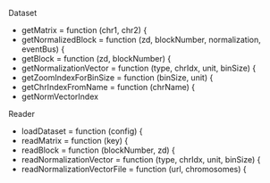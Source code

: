 
Dataset 
* getMatrix = function (chr1, chr2) {
* getNormalizedBlock = function (zd, blockNumber, normalization, eventBus) {
* getBlock = function (zd, blockNumber) {
* getNormalizationVector = function (type, chrIdx, unit, binSize) {
* getZoomIndexForBinSize = function (binSize, unit) {
* getChrIndexFromName = function (chrName) {
* getNormVectorIndex


Reader
* loadDataset = function (config) {
* readMatrix = function (key) {
* readBlock = function (blockNumber, zd) {
* readNormalizationVector = function (type, chrIdx, unit, binSize) {
* readNormalizationVectorFile = function (url, chromosomes) {
